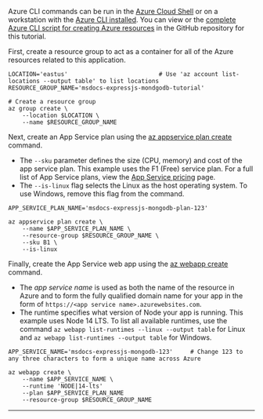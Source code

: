 Azure CLI commands can be run in the [Azure Cloud Shell](https://shell.azure.com) or on a workstation with the [Azure CLI installed](/cli/azure/install-azure-cli). You can view or the [complete Azure CLI script for creating Azure resources](https://github.dev/Azure-Samples/msdocs-nodejs-mongodb-azure-sample-app/blob/main/scripts/create-nodejs-mongodb-resources.sh) in the GitHub repository for this tutorial.

First, create a resource group to act as a container for all of the Azure resources related to this application.

```azurecli
LOCATION='eastus'                          # Use 'az account list-locations --output table' to list locations
RESOURCE_GROUP_NAME='msdocs-expressjs-mondgodb-tutorial'

# Create a resource group
az group create \
    --location $LOCATION \
    --name $RESOURCE_GROUP_NAME
```

Next, create an App Service plan using the [az appservice plan create](/cli/azure/appservice/plan#az_appservice_plan_create) command.

* The `--sku` parameter defines the size (CPU, memory) and cost of the app service plan.  This example uses the F1 (Free) service plan.  For a full list of App Service plans, view the [App Service pricing](https://azure.microsoft.com/pricing/details/app-service/windows/) page.
* The `--is-linux` flag selects the Linux as the host operating system.  To use Windows, remove this flag from the command.

```azurecli
APP_SERVICE_PLAN_NAME='msdocs-expressjs-mongodb-plan-123'    

az appservice plan create \
    --name $APP_SERVICE_PLAN_NAME \
    --resource-group $RESOURCE_GROUP_NAME \
    --sku B1 \
    --is-linux
```

Finally, create the App Service web app using the [az webapp create](/cli/azure/webapp#az_webapp_create) command.  

* The *app service name* is used as both the name of the resource in Azure and to form the fully qualified domain name for your app in the form of `https://<app service name>.azurewebsites.com`.
* The runtime specifies what version of Node your app is running. This example uses Node 14 LTS. To list all available runtimes, use the command `az webapp list-runtimes --linux --output table` for Linux and `az webapp list-runtimes --output table` for Windows.

```azurecli
APP_SERVICE_NAME='msdocs-expressjs-mongodb-123'     # Change 123 to any three characters to form a unique name across Azure

az webapp create \
    --name $APP_SERVICE_NAME \
    --runtime 'NODE|14-lts'
    --plan $APP_SERVICE_PLAN_NAME
    --resource-group $RESOURCE_GROUP_NAME 
```

---